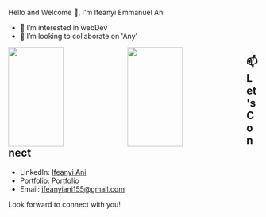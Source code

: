 Hello and Welcome 👋, I'm Ifeanyi Emmanuel Ani
- 👀 I’m interested in webDev
- 💞️ I’m looking to collaborate on 'Any'


<img height=200 width=47% align="left" src="https://github-readme-stats.vercel.app/api?username=Ifeanyi-Ani&show_icons=true&bg_color=00000000" />
<img height=200 width=47% align="left" src="https://github-readme-stats.vercel.app/api/top-langs?username=Ifeanyi-Ani&layout=compact&langs_count=8&card_width=320&bg_color=00000000" />

## 📫 Let's Connect

- LinkedIn: [Ifeanyi Ani](https://www.linkedin.com/in/ifeanyi-ani-997520246/)
- Portfolio: [Portfolio](https://ifeanyi-pi.vercel.app/,)
- Email: ifeanyiani155@gmail.com

Look forward to connect with you!

